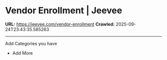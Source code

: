 # Vendor Enrollment | Jeevee

**URL:** https://jeevee.com/vendor-enrollment
**Crawled:** 2025-09-24T23:43:35.585263

---

Add Categories you have

+ Add More